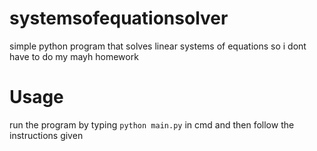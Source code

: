 # systemsofequationsolver
simple python program that solves linear systems of equations so i dont have to do my mayh homework

# Usage
run the program by typing ```python main.py``` in cmd and then follow the instructions given

